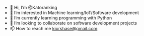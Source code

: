 - 👋 Hi, I’m @Katoranking
- 👀 I’m interested in Machine learning/IoT/Software development
- 🌱 I’m currently learning programming with Python
- 💞️ I’m looking to collaborate on software development projects
- 📫 How to reach me kiorshase@gmail.com

<!---
Katoranking/Katoranking is a ✨ special ✨ repository because its `README.md` (this file) appears on your GitHub profile.
You can click the Preview link to take a look at your changes.
--->
